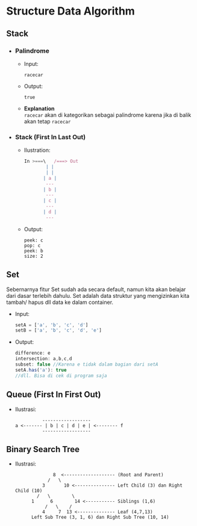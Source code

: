 # Structure Data Algorithm

## Stack
- ### Palindrome
  - Input:
    ```
    racecar
    ```
  - Output:
    ```
    true
    ```
  - **Explanation** </br>
    `racecar` akan di kategorikan sebagai palindrome karena jika di balik akan tetap `racecar`
- ### Stack (First In Last Out)
  - Ilustration:
    ```ts
    In >===\   /===> Out
            | |
            | |
           | a |
            ---
           | b |
            ---
           | c |
            ---
           | d |
            ---
    
    ```
  - Output:
    ```
    peek: c
    pop: c
    peek: b
    size: 2
    ```

## Set
  Sebernarnya fitur Set sudah ada secara default, namun kita akan belajar dari dasar terlebih dahulu. Set adalah data struktur yang mengizinkan kita tambah/ hapus dll data ke dalam container.
  - Input:
    ```ts
    setA = ['a', 'b', 'c', 'd']
    setB = ['a', 'b', 'c', 'd', 'e']
    ```
  - Output:
    ```ts
    difference: e
    intersection: a,b,c,d
    subset: false //Karena e tidak dalam bagian dari setA
    setA.has('a'): true
    //dll. Bisa di cek di program saja
    ```
## Queue (First In First Out)
  - Ilustrasi:
    ```
              ------------------
    a <------- | b | c | d | e | <-------- f
              ------------------
    ```
## Binary Search Tree
  - Ilustrasi:
    ```
                  8  <------------------- (Root and Parent)
                /   \
              3       10 <--------------- Left Child (3) dan Right Child (10)
            /   \        \
          1      6        14 <----------- Siblings (1,6)
               /   \    /
              4     7  13 <-------------- Leaf (4,7,13)
          Left Sub Tree (3, 1, 6) dan Right Sub Tree (10, 14)
    ```